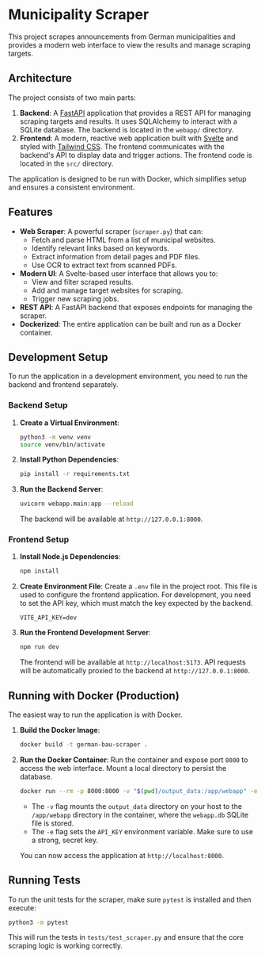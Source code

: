 # Municipality Scraper

This project scrapes announcements from German municipalities and provides a modern web interface to view the results and manage scraping targets.

## Architecture

The project consists of two main parts:

1.  **Backend**: A [FastAPI](https://fastapi.tiangolo.com/) application that provides a REST API for managing scraping targets and results. It uses SQLAlchemy to interact with a SQLite database. The backend is located in the `webapp/` directory.
2.  **Frontend**: A modern, reactive web application built with [Svelte](https://svelte.dev/) and styled with [Tailwind CSS](https://tailwindcss.com/). The frontend communicates with the backend's API to display data and trigger actions. The frontend code is located in the `src/` directory.

The application is designed to be run with Docker, which simplifies setup and ensures a consistent environment.

## Features

-   **Web Scraper**: A powerful scraper (`scraper.py`) that can:
    -   Fetch and parse HTML from a list of municipal websites.
    -   Identify relevant links based on keywords.
    -   Extract information from detail pages and PDF files.
    -   Use OCR to extract text from scanned PDFs.
-   **Modern UI**: A Svelte-based user interface that allows you to:
    -   View and filter scraped results.
    -   Add and manage target websites for scraping.
    -   Trigger new scraping jobs.
-   **REST API**: A FastAPI backend that exposes endpoints for managing the scraper.
-   **Dockerized**: The entire application can be built and run as a Docker container.

## Development Setup

To run the application in a development environment, you need to run the backend and frontend separately.

### Backend Setup

1.  **Create a Virtual Environment**:
    ```bash
    python3 -m venv venv
    source venv/bin/activate
    ```

2.  **Install Python Dependencies**:
    ```bash
    pip install -r requirements.txt
    ```

3.  **Run the Backend Server**:
    ```bash
    uvicorn webapp.main:app --reload
    ```
    The backend will be available at `http://127.0.0.1:8000`.

### Frontend Setup

1.  **Install Node.js Dependencies**:
    ```bash
    npm install
    ```

2.  **Create Environment File**:
    Create a `.env` file in the project root. This file is used to configure the frontend application. For development, you need to set the API key, which must match the key expected by the backend.
    ```env
    VITE_API_KEY=dev
    ```

3.  **Run the Frontend Development Server**:
    ```bash
    npm run dev
    ```
    The frontend will be available at `http://localhost:5173`. API requests will be automatically proxied to the backend at `http://127.0.0.1:8000`.

## Running with Docker (Production)

The easiest way to run the application is with Docker.

1.  **Build the Docker Image**:
    ```bash
    docker build -t german-bau-scraper .
    ```

2.  **Run the Docker Container**:
    Run the container and expose port `8000` to access the web interface. Mount a local directory to persist the database.

    ```bash
    docker run --rm -p 8000:8000 -v "$(pwd)/output_data:/app/webapp" -e API_KEY="your-secret-api-key" german-bau-scraper
    ```
    *   The `-v` flag mounts the `output_data` directory on your host to the `/app/webapp` directory in the container, where the `webapp.db` SQLite file is stored.
    *   The `-e` flag sets the `API_KEY` environment variable. Make sure to use a strong, secret key.

    You can now access the application at `http://localhost:8000`.

## Running Tests

To run the unit tests for the scraper, make sure `pytest` is installed and then execute:

```bash
python3 -m pytest
```

This will run the tests in `tests/test_scraper.py` and ensure that the core scraping logic is working correctly.

